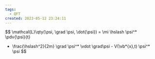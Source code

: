```yaml
---
tags:
  - QFT
created: 2023-05-12 23:24:11
---
```

$$
\mathcal{L}\qty(\psi, \grad \psi, \dot{\psi})
= \mi \hslash \psi^* \pdv{\psi}{t}
- \frac{\hslash^2}{2m} \grad \psi^* \vdot \grad\psi - V(\vb*{x},t) \psi^* \psi
$$